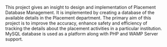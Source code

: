 This project gives an insight to design and implementation of Placement Database Management. It is implemented by creating a database of the available details in the Placement department. The primary aim of this project is to improve the accuracy, enhance safety and efficiency of tracking the details about the placement activities in a particular institution. MySQL database is used as a platform along with PHP and WAMP Server support.
